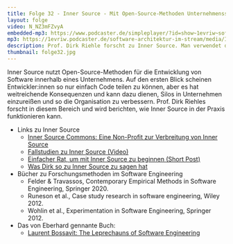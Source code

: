 ```yaml
---
title: Folge 32 - Inner Source - Mit Open-Source-Methoden Unternehmenssilos einreißen mit Prof. Dirk Riehle
layout: folge
video: N_NZ3mFZvyA
embedded-mp3: https://www.podcaster.de/simpleplayer/?id=show~1evriw~software-architektur-im-stream~pod-5fd3b462efd5f220168768&v=1607710260
mp3: https://1evriw.podcaster.de/software-architektur-im-stream/media/InnerSource.mp3
description: Prof. Dirk Riehle forscht zu Inner Source. Man verwendet dann Open-Source-Methoden um Code in einem Unternehmen zu teilen.
thumbnail: folge32.jpg
---
```


Inner Source nutzt Open-Source-Methoden für die Entwicklung von
Software innerhalb eines Unternehmens. Auf den ersten Blick scheinen
Entwickler:innen so nur einfach Code teilen zu können, aber es hat
weitreichende Konsequenzen und kann dazu dienen, Silos in Unternehmen
einzureißen und so die Organisation zu verbessern. Prof. Dirk Riehles
forscht in diesem Bereich und wird berichten, wie Inner Source in der
Praxis funktionieren kann.

* Links zu Inner Source
  * [Inner Source Commons: Eine Non-Profit zur Verbreitung von Inner Source](https://innersourcecommons.org)
  * [Fallstudien zu Inner Source (Video)](https://dirkriehle.com/2018/07/05/ten-years-of-inner-source-case-studies-video/)
  * [Einfacher Rat, um mit Inner Source zu beginnen (Short Post)](https://dirkriehle.com/2019/03/07/getting-started-with-inner-source/)
  * [Was Dirk so zu Inner Source zu sagen hat](https://dirkriehle.com/page/2/?s=inner+source)
* Bücher zu Forschungsmethoden im Software Engineering
  *	Felder & Travassos, Contemporary Empirical Methods in Software Engineering, Springer 2020.
  * Runeson et al., Case study research in software	engineering, Wiley 2012.
  * Wohlin et al., Experimentation in Software Engineering, Springer 2012. 
* Das von Eberhard gennante Buch:
  * [Laurent Bossavit: The Leprechauns of Software Engineering](https://leanpub.com/leprechauns)
